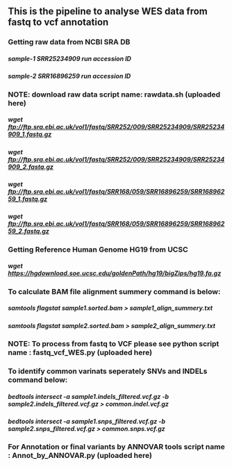 ## This is the pipeline to analyse WES data from fastq to vcf annotation

### Getting raw data from NCBI SRA DB
##### sample-1 SRR25234909 run accession ID
##### sample-2 SRR16896259 run accession ID
### NOTE: download raw data script name: rawdata.sh (uploaded here)
##### wget ftp://ftp.sra.ebi.ac.uk/vol1/fastq/SRR252/009/SRR25234909/SRR25234909_1.fastq.gz
##### wget ftp://ftp.sra.ebi.ac.uk/vol1/fastq/SRR252/009/SRR25234909/SRR25234909_2.fastq.gz
##### wget ftp://ftp.sra.ebi.ac.uk/vol1/fastq/SRR168/059/SRR16896259/SRR16896259_1.fastq.gz
##### wget ftp://ftp.sra.ebi.ac.uk/vol1/fastq/SRR168/059/SRR16896259/SRR16896259_2.fastq.gz

### Getting Reference Human Genome HG19 from UCSC
##### wget https://hgdownload.soe.ucsc.edu/goldenPath/hg19/bigZips/hg19.fa.gz
### To calculate BAM file alignment summery command is below:
##### samtools flagstat sample1.sorted.bam > sample1_align_summery.txt
##### samtools flagstat sample2.sorted.bam > sample2_align_summery.txt
### NOTE: To process from fastq to VCF please see python script name : fastq_vcf_WES.py (uploaded here)

### To identify common varinats seperately SNVs and INDELs command below:
#####     bedtools intersect -a sample1.indels_filtered.vcf.gz -b sample2.indels_filtered.vcf.gz > common.indel.vcf.gz
#####     bedtools intersect -a sample1.snps_filtered.vcf.gz -b sample2.snps_filtered.vcf.gz > common.snps.vcf.gz

### For Annotation or final variants by ANNOVAR tools script name : Annot_by_ANNOVAR.py (uploaded here)

